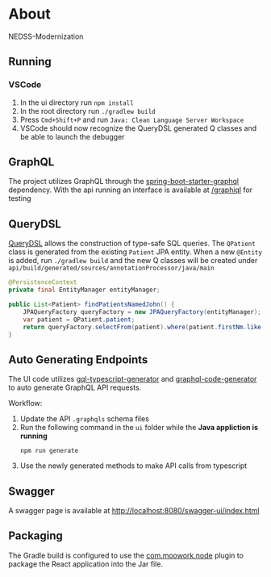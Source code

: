 # About

NEDSS-Modernization

## Running

### VSCode

1. In the ui directory run `npm install`
1. In the root directory run `./gradlew build`
1. Press `Cmd+Shift+P` and run `Java: Clean Language Server Workspace`
1. VSCode should now recognize the QueryDSL generated Q classes and be able to launch the debugger

## GraphQL

The project utilizes GraphQL through the [spring-boot-starter-graphql](https://docs.spring.io/spring-graphql/docs/current/reference/html/) dependency. With the api running an interface is available at [/graphiql](http://localhost:8080/graphiql?path=/graphql#) for testing

## QueryDSL

[QueryDSL](https://github.com/querydsl/querydsl) allows the construction of type-safe SQL queries. The `QPatient` class is generated from the existing `Patient` JPA entity. When a new `@Entity` is added, run `./gradlew build` and the new Q classes will be created under `api/build/generated/sources/annotationProcessor/java/main`

```java
@PersistenceContext
private final EntityManager entityManager;

public List<Patient> findPatientsNamedJohn() {
    JPAQueryFactory queryFactory = new JPAQueryFactory(entityManager);
    var patient = QPatient.patient;
    return queryFactory.selectFrom(patient).where(patient.firstNm.like("John")).fetch();
}
```

## Auto Generating Endpoints

The UI code utilizes [gql-typescript-generator](https://github.com/TheBrainFamily/gql-typescript-generator) and [graphql-code-generator](https://github.com/dotansimha/graphql-code-generator) to auto generate GraphQL API requests.

Workflow:

1. Update the API `.graphqls` schema files
1. Run the following command in the `ui` folder while the **Java appliction is running**
    ```
    npm run generate
    ```
1. Use the newly generated methods to make API calls from typescript

## Swagger

A swagger page is available at [http://localhost:8080/swagger-ui/index.html](http://localhost:8080/swagger-ui/index.html)

## Packaging

The Gradle build is configured to use the [com.moowork.node](https://plugins.gradle.org/plugin/com.moowork.node) plugin to package the React application into the Jar file.
